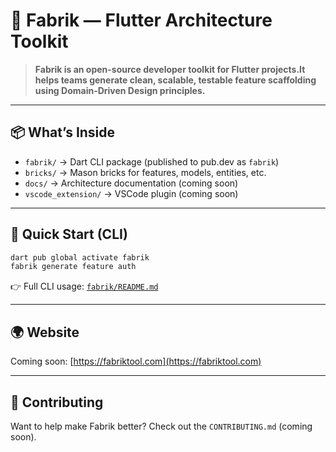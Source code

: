 # 🧱 Fabrik — Flutter Architecture Toolkit

>**Fabrik is an open-source developer toolkit for Flutter projects.It helps teams generate clean, scalable, testable feature scaffolding using Domain-Driven Design principles.**

---

## 📦 What’s Inside

- `fabrik/` → Dart CLI package (published to pub.dev as `fabrik`)
- `bricks/` → Mason bricks for features, models, entities, etc.
- `docs/` → Architecture documentation (coming soon)
- `vscode_extension/` → VSCode plugin (coming soon)

---

## 🚀 Quick Start (CLI)

```bash
dart pub global activate fabrik
fabrik generate feature auth
```

👉 Full CLI usage: [`fabrik/README.md`](./fabrik/README.md)

---

## 🌍 Website

Coming soon: [https://fabriktool.com](https://fabriktool.com)

---

## 🙌 Contributing

Want to help make Fabrik better? Check out the `CONTRIBUTING.md` (coming soon).
